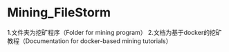 # Mining_FileStorm
1.文件夹为挖矿程序（Folder for mining program）
2.文档为基于docker的挖矿教程（Documentation for docker-based mining tutorials）